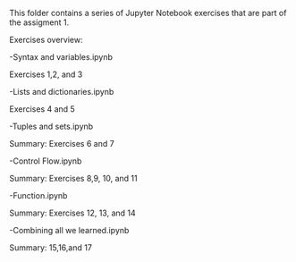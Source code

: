 This folder contains a series of Jupyter Notebook exercises that are part of the assigment 1. 


Exercises overview: 

-Syntax and variables.ipynb

Exercises 1,2, and 3

-Lists and dictionaries.ipynb

Exercises 4 and 5

-Tuples and sets.ipynb

Summary: Exercises 6 and 7

-Control Flow.ipynb

Summary: Exercises 8,9, 10, and 11

-Function.ipynb

Summary: Exercises 12, 13, and 14

-Combining all we learned.ipynb

Summary: 15,16,and 17
